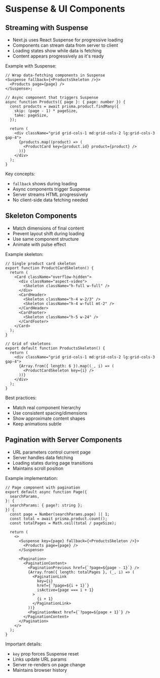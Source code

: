 # Suspense & UI Components

## Streaming with Suspense

- Next.js uses React Suspense for progressive loading
- Components can stream data from server to client
- Loading states show while data is fetching
- Content appears progressively as it's ready

Example with Suspense:

```tsx
// Wrap data-fetching components in Suspense
<Suspense fallback={<ProductsSkeleton />}>
  <Products page={page} />
</Suspense>;

// Async component that triggers Suspense
async function Products({ page }: { page: number }) {
  const products = await prisma.product.findMany({
    skip: (page - 1) * pageSize,
    take: pageSize,
  });

  return (
    <div className="grid grid-cols-1 md:grid-cols-2 lg:grid-cols-3 gap-4">
      {products.map((product) => (
        <ProductCard key={product.id} product={product} />
      ))}
    </div>
  );
}
```

Key concepts:

- `fallback` shows during loading
- Async components trigger Suspense
- Server streams HTML progressively
- No client-side data fetching needed

## Skeleton Components

- Match dimensions of final content
- Prevent layout shift during loading
- Use same component structure
- Animate with pulse effect

Example skeleton:

```tsx
// Single product card skeleton
export function ProductCardSkeleton() {
  return (
    <Card className="overflow-hidden">
      <div className="aspect-video">
        <Skeleton className="h-full w-full" />
      </div>
      <CardHeader>
        <Skeleton className="h-4 w-2/3" />
        <Skeleton className="h-4 w-full mt-2" />
      </CardHeader>
      <CardFooter>
        <Skeleton className="h-5 w-24" />
      </CardFooter>
    </Card>
  );
}

// Grid of skeletons
export default function ProductsSkeleton() {
  return (
    <div className="grid grid-cols-1 md:grid-cols-2 lg:grid-cols-3 gap-4">
      {Array.from({ length: 6 }).map((_, i) => (
        <ProductCardSkeleton key={i} />
      ))}
    </div>
  );
}
```

Best practices:

- Match real component hierarchy
- Use consistent spacing/dimensions
- Show approximate content shapes
- Keep animations subtle

## Pagination with Server Components

- URL parameters control current page
- Server handles data fetching
- Loading states during page transitions
- Maintains scroll position

Example implementation:

```tsx
// Page component with pagination
export default async function Page({
  searchParams,
}: {
  searchParams: { page?: string };
}) {
  const page = Number(searchParams.page) || 1;
  const total = await prisma.product.count();
  const totalPages = Math.ceil(total / pageSize);

  return (
    <>
      <Suspense key={page} fallback={<ProductsSkeleton />}>
        <Products page={page} />
      </Suspense>

      <Pagination>
        <PaginationContent>
          <PaginationPrevious href={`?page=${page - 1}`} />
          {Array.from({ length: totalPages }, (_, i) => (
            <PaginationLink
              key={i}
              href={`?page=${i + 1}`}
              isActive={page === i + 1}
            >
              {i + 1}
            </PaginationLink>
          ))}
          <PaginationNext href={`?page=${page + 1}`} />
        </PaginationContent>
      </Pagination>
    </>
  );
}
```

Important details:

- `key` prop forces Suspense reset
- Links update URL params
- Server re-renders on page change
- Maintains browser history
